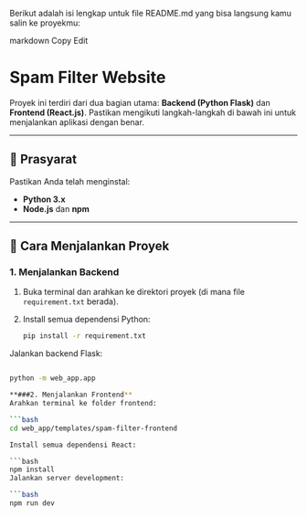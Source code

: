 Berikut adalah isi lengkap untuk file README.md yang bisa langsung kamu salin ke proyekmu:

markdown
Copy
Edit
# Spam Filter Website

Proyek ini terdiri dari dua bagian utama: **Backend (Python Flask)** dan **Frontend (React.js)**. Pastikan mengikuti langkah-langkah di bawah ini untuk menjalankan aplikasi dengan benar.

---

## 🔧 Prasyarat

Pastikan Anda telah menginstal:

- **Python 3.x**
- **Node.js** dan **npm**

---

## 🚀 Cara Menjalankan Proyek

### 1. Menjalankan Backend

1. Buka terminal dan arahkan ke direktori proyek (di mana file `requirement.txt` berada).
2. Install semua dependensi Python:

   ```bash
   pip install -r requirement.txt
Jalankan backend Flask:

```bash

python -m web_app.app

**###2. Menjalankan Frontend**
Arahkan terminal ke folder frontend:

```bash
cd web_app/templates/spam-filter-frontend

Install semua dependensi React:

```bash
npm install
Jalankan server development:

```bash
npm run dev
